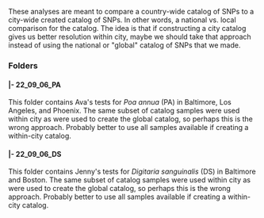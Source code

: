 These analyses are meant to compare a country-wide catalog of SNPs to a city-wide created catalog of SNPs. In other words, a national vs. local comparison for the catalog. The idea is that if constructing a city catalog gives us better resolution within city, maybe we should take that approach instead of using the national or "global" catalog of SNPs that we made.

### Folders

#### \|- 22_09_06_PA

This folder contains Ava's tests for *Poa annua* (PA) in Baltimore, Los Angeles, and Phoenix. The same subset of catalog samples were used within city as were used to create the global catalog, so perhaps this is the wrong approach. Probably better to use all samples available if creating a within-city catalog.

#### \|- 22_09_06_DS

This folder contains Jenny's tests for *Digitaria sanguinalis* (DS) in Baltimore and Boston. The same subset of catalog samples were used within city as were used to create the global catalog, so perhaps this is the wrong approach. Probably better to use all samples available if creating a within-city catalog.
